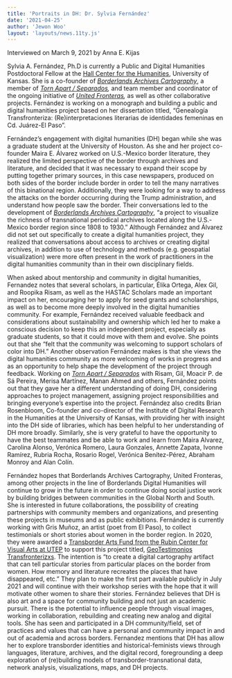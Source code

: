 ```yaml
---
title: 'Portraits in DH: Dr. Sylvia Fernández'
date: '2021-04-25'
author: 'Jewon Woo'
layout: 'layouts/news.11ty.js'
---
```

Interviewed on March 9, 2021 by Anna E. Kijas

Sylvia A. Fernández, Ph.D is currently a Public and Digital Humanities Postdoctoral Fellow at the [Hall Center for the Humanities](http://hallcenter.ku.edu/), University of Kansas. She is a co-founder of [*Borderlands Archives Cartography*](https://www.bacartography.org/), a member of [*Torn Apart / Separados*](https://xpmethod.plaintext.in/torn-apart/volume/2/)*,* and team member and coordinator of the ongoing initiative of [*United Fronteras*](https://unitedfronteras.github.io/)*,* as well as other collaborative projects. Fernández is working on a monograph and building a public and digital humanities project based on her dissertation titled, “Genealogía Transfronteriza: (Re)interpretaciones literarias de identidades femeninas en Cd. Juárez-El Paso”.

Fernández’s engagement with digital humanities (DH) began while she was a graduate student at the University of Houston. As she and her project co-founder Maira E. Álvarez worked on U.S.-Mexico border literature, they realized the limited perspective of the border through archives and literature, and decided that it was necessary to expand their scope by putting together primary sources, in this case newspapers, produced on both sides of the border include border in order to tell the many narratives of this binational region. Additionally, they were looking for a way to address the attacks on the border occurring during the Trump administration, and understand how people saw the border. Their conversations led to the development of [*Borderlands Archives Cartography*](https://www.bacartography.org/), “a project to visualize the richness of transnational periodical archives located along the U.S.-Mexico border region since 1808 to 1930.” Although Fernández and Álvarez did not set out specifically to create a digital humanities project, they realized that conversations about access to archives or creating digital archives, in addition to use of technology and methods (e.g. geospatial visualization) were more often present in the work of practitioners in the digital humanities community than in their own disciplinary fields.

When asked about mentorship and community in digital humanities, Fernandez notes that several scholars, in particular, Élika Ortega, Alex Gil, and Roopika Risam, as well as the HASTAC Scholars made an important impact on her, encouraging her to apply for seed grants and scholarships, as well as to become more deeply involved in the digital humanities community. For example, Fernández received valuable feedback and considerations about sustainability and ownership which led her to make a conscious decision to keep this an independent project, especially as graduate students, so that it could move with them and evolve. She points out that she “felt that the community was welcoming to support scholars of color into DH.” Another observation Fernández makes is that she views the digital humanities community as more welcoming of works in progress and as an opportunity to help shape the development of the project through feedback. Working on [*Torn Apart / Separados*](https://xpmethod.plaintext.in/torn-apart/volume/2/) with Risam, Gil, Moacir P. de Sá Pereira, Merisa Martínez, Manan Ahmed and others, Fernández points out that they gave her a different understanding of doing DH, considering approaches to project management, assigning project responsibilities and bringing everyone’s expertise into the project. Fernández also credits Brian Rosenbloom, Co-founder and co-director of the Institute of Digital Research in the Humanities at the University of Kansas, with providing her with insight into the DH side of libraries, which has been helpful to her understanding of DH more broadly. Similarly, she is very grateful to have the opportunity to have the best teammates and be able to work and learn from Maira Alvarez, Carolina Alonso, Verónica Romero, Laura Gonzales, Annette Zapata, Ivonne Ramírez, Rubria Rocha, Rosario Rogel, Verónica Benítez-Pérez, Abraham Monroy and Alan Colín.

Fernández hopes that Borderlands Archives Cartography, United Fronteras, among other projects in the line of Borderlands Digital Humanities will continue to grow in the future in order to continue doing social justice work by building bridges between communities in the Global North and South. She is interested in future collaborations, the possibility of creating partnerships with community members and organizations, and presenting these projects in museums and as public exhibitions. Fernández is currently working with Gris Muñoz, an artist (poet from El Paso), to collect testimonials or short stories about women in the border region. In 2020, they were awarded a [Transborder Arts Fund from the Rubin Center for Visual Arts at UTEP](https://transborderartfund.wordpress.com/) to support this project titled, [GeoTestimonios Transfronterizxs](https://www.facebook.com/GeoTestimonios-Transfronterizxs-113528117314643/?__xts__%5B0%5D=68.ARBWuQLCC4aKi8uyrl2GWgWXxA60GoCT6Wzav0B0WvMw0UWQ6A_U4EBSbeBsOhmjPJ_QZxAnmT8GJp0GtUGzWmrsH-K0_6a31wYF6wwGuYMMX_iNVRnA0ycoYauJISbrBcKRHt7dhTIeRYP5d9hmL5Bi2_umpzCozCZutFbu0oSw6_2tVXayRgB-fZf2UoDCSeZc29HtEzbqiCVvCYWpByJ_f0HbOt9fvgzJoLvZophP2Dad-DrDBmQFpRKJSZBbb3ZM27NI6mv7qOWpP_1rZJUMVvXBpTC2jv8yyHiuqECQeu8q6juvoR6uisamBdTrljmg4QOg37UuZHGmEt7-Qw). The intention is “to create a digital cartography artifact that can tell particular stories from particular places on the border from women. How memory and literature recreates the places that have disappeared, etc.” They plan to make the first part available publicly in July 2021 and will continue with their workshop series with the hope that it will motivate other women to share their stories. Fernández believes that DH is also art and a space for community building and not just an academic pursuit. There is the potential to influence people through visual images, working in collaboration, rebuilding and creating new analog and digital tools. She has seen and participated in a DH community/field, set of practices and values that can have a personal and community impact in and out of academia and across borders. Fernandez mentions that DH has allow her to explore transborder identities and historical-feminists views through languages, literature, archives, and the digital record, foregrounding a deep exploration of (re)building models of transborder-transnational data, network analysis, visualizations, maps, and DH projects.
